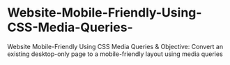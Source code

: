 # Website-Mobile-Friendly-Using-CSS-Media-Queries-
Website Mobile-Friendly Using CSS Media Queries  &amp; Objective: Convert an existing desktop-only page to a mobile-friendly layout using media  queries
